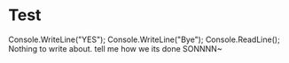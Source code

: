 # Test
Console.WriteLine("YES");
Console.WriteLine("Bye");
Console.ReadLine();
Nothing to write about.
tell me how we its done SONNNN~